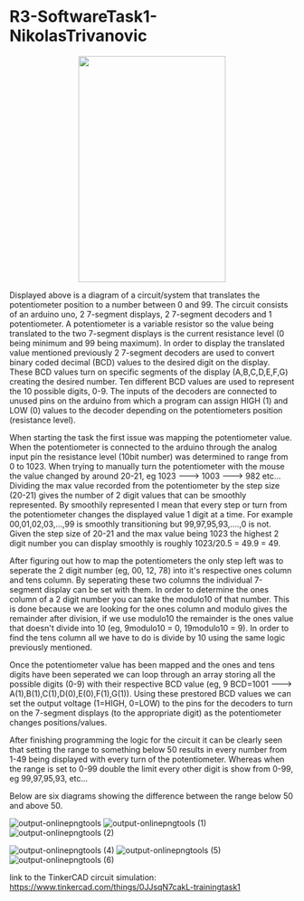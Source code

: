 # R3-SoftwareTask1-NikolasTrivanovic

<p align="center">
  <img width="260" height="400" src="https://user-images.githubusercontent.com/81877767/136469263-36d8c45d-d036-4b87-8614-06a24f9e427b.png">
</p>

  Displayed above is a diagram of a circuit/system that translates the potentiometer position to a number between 0 and 99. The circuit consists of an arduino uno, 2 7-segment displays, 2 7-segment decoders and 1 potentiometer. A potentiometer is a variable resistor so the value being translated to the two 7-segment displays is the current resistance level (0 being minimum and 99 being maximum). In order to display the translated value mentioned previously 2 7-segment decoders are used to convert binary coded decimal (BCD) values to the desired digit on the display. These BCD values turn on specific segments of the display (A,B,C,D,E,F,G) creating the desired number. Ten different BCD values are used to represent the 10 possible digits, 0-9. The inputs of the decoders are connected to unused pins on the arduino from which a program can assign HIGH (1) and LOW (0) values to the decoder depending on the potentiometers position (resistance level). 

  When starting the task the first issue was mapping the potentiometer value. When the potentiometer is connected to the arduino through the analog input pin the resistance level (10bit number) was determined to range from 0 to 1023. When trying to manually turn the potentiometer with the mouse the value changed by around 20-21, eg 1023 ---> 1003 ---> 982 etc... Dividing the max value recorded from the potentiometer by the step size (20-21) gives the number of 2 digit values that can be smoothly represented. By smoothily represented I mean that every step or turn from the potentiometer changes the displayed value 1 digit at a time. For example 00,01,02,03,...,99 is smoothly transitioning but 99,97,95,93,....,0 is not. Given the step size of 20-21 and the max value being 1023 the highest 2 digit number you can display smoothly is roughly 1023/20.5 = 49.9 = 49.
  
  After figuring out how to map the potentiometers the only step left was to seperate the 2 digit number (eg, 00, 12, 78) into it's respective ones column and tens column. By seperating these two columns the individual 7-segment display can be set with them. In order to determine the ones column of a 2 digit number you can take the modulo10 of that number. This is done because we are looking for the ones column and modulo gives the remainder after division, if we use modulo10 the remainder is the ones value that doesn't divide into 10 (eg, 9modulo10 = 0, 19modulo10 = 9). In order to find the tens column all we have to do is divide by 10 using the same logic previously mentioned. 
  
  Once the potentiometer value has been mapped and the ones and tens digits have been seperated we can loop through an array storing all the possible digits (0-9) with their respective BCD value (eg, 9 BCD=1001 ---> A(1),B(1),C(1),D(0),E(0),F(1),G(1)). Using these prestored BCD values we can set the output voltage (1=HIGH, 0=LOW) to the pins for the decoders to turn on the 7-segment displays (to the appropriate digit) as the potentiometer changes positions/values.

  After finishing programming the logic for the circuit it can be clearly seen that setting the range to something below 50 results in every number from 1-49 being displayed with every turn of the potentiometer. Whereas when the range is set to 0-99 double the limit every other digit is show from 0-99, eg 99,97,95,93, etc...

Below are six diagrams showing the difference between the range below 50 and above 50.

![output-onlinepngtools](https://user-images.githubusercontent.com/81877767/136445098-b2f88fc9-4b53-4687-ac2b-9a338a230fea.png)
![output-onlinepngtools (1)](https://user-images.githubusercontent.com/81877767/136445100-1f951f87-c921-4f67-be4d-10290d3eadd8.png)
![output-onlinepngtools (2)](https://user-images.githubusercontent.com/81877767/136445096-7f4cc84b-23f0-4f0f-9d32-6d2e98a9221b.png)

![output-onlinepngtools (4)](https://user-images.githubusercontent.com/81877767/136473027-ca5a85c1-35cf-4f11-b314-7e19e406824a.png)
![output-onlinepngtools (5)](https://user-images.githubusercontent.com/81877767/136473038-6262eea6-3efa-4491-a4fb-5f07e5c144cd.png)
![output-onlinepngtools (6)](https://user-images.githubusercontent.com/81877767/136473046-03ff0596-df43-45e0-8e32-2f3d73e560d3.png)

link to the TinkerCAD circuit simulation: 
https://www.tinkercad.com/things/0JJsqN7cakL-trainingtask1
